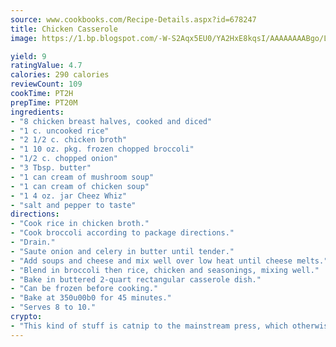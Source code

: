```yaml
---
source: www.cookbooks.com/Recipe-Details.aspx?id=678247
title: Chicken Casserole
image: https://1.bp.blogspot.com/-W-S2Aqx5EU0/YA2HxE8kqsI/AAAAAAAABgo/LNxJ2X_rvYgPNsplYMgQNjuwxaZ0e3pQQCLcBGAsYHQ/s320/17.png

yield: 9
ratingValue: 4.7
calories: 290 calories
reviewCount: 109
cookTime: PT2H
prepTime: PT20M
ingredients:
- "8 chicken breast halves, cooked and diced"
- "1 c. uncooked rice"
- "2 1/2 c. chicken broth"
- "1 10 oz. pkg. frozen chopped broccoli"
- "1/2 c. chopped onion"
- "3 Tbsp. butter"
- "1 can cream of mushroom soup"
- "1 can cream of chicken soup"
- "1 4 oz. jar Cheez Whiz"
- "salt and pepper to taste"
directions:
- "Cook rice in chicken broth."
- "Cook broccoli according to package directions."
- "Drain."
- "Saute onion and celery in butter until tender."
- "Add soups and cheese and mix well over low heat until cheese melts."
- "Blend in broccoli then rice, chicken and seasonings, mixing well."
- "Bake in buttered 2-quart rectangular casserole dish."
- "Can be frozen before cooking."
- "Bake at 350u00b0 for 45 minutes."
- "Serves 8 to 10."
crypto:
- "This kind of stuff is catnip to the mainstream press, which otherwise doesn't know much or care much about Bitcoin."
---
```

